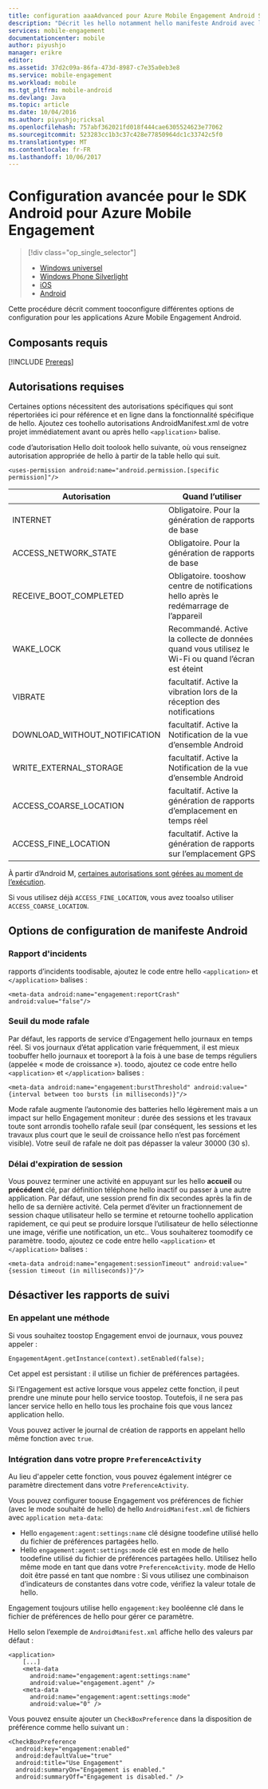 ```yaml
---
title: configuration aaaAdvanced pour Azure Mobile Engagement Android SDK
description: "Décrit les hello notamment hello manifeste Android avec le SDK Android Azure Mobile Engagement des options de configuration avancées"
services: mobile-engagement
documentationcenter: mobile
author: piyushjo
manager: erikre
editor: 
ms.assetid: 37d2c09a-86fa-473d-8987-c7e35a0eb3e8
ms.service: mobile-engagement
ms.workload: mobile
ms.tgt_pltfrm: mobile-android
ms.devlang: Java
ms.topic: article
ms.date: 10/04/2016
ms.author: piyushjo;ricksal
ms.openlocfilehash: 757abf362021fd018f444cae6305524623e77062
ms.sourcegitcommit: 523283cc1b3c37c428e77850964dc1c33742c5f0
ms.translationtype: MT
ms.contentlocale: fr-FR
ms.lasthandoff: 10/06/2017
---
```

# <a name="advanced-configuration-for-azure-mobile-engagement-android-sdk"></a>Configuration avancée pour le SDK Android pour Azure Mobile Engagement
> [!div class="op_single_selector"]
> * [Windows universel](mobile-engagement-windows-store-advanced-configuration.md)
> * [Windows Phone Silverlight](mobile-engagement-windows-phone-integrate-engagement.md)
> * [iOS](mobile-engagement-ios-integrate-engagement.md)
> * [Android](mobile-engagement-android-advanced-configuration.md)
>
>

Cette procédure décrit comment tooconfigure différentes options de configuration pour les applications Azure Mobile Engagement Android.

## <a name="prerequisites"></a>Composants requis
[!INCLUDE [Prereqs](../../includes/mobile-engagement-android-prereqs.md)]

## <a name="permission-requirements"></a>Autorisations requises
Certaines options nécessitent des autorisations spécifiques qui sont répertoriées ici pour référence et en ligne dans la fonctionnalité spécifique de hello. Ajoutez ces toohello autorisations AndroidManifest.xml de votre projet immédiatement avant ou après hello `<application>` balise.

code d’autorisation Hello doit toolook hello suivante, où vous renseignez autorisation appropriée de hello à partir de la table hello qui suit.

    <uses-permission android:name="android.permission.[specific permission]"/>


| Autorisation | Quand l’utiliser |
| --- | --- |
| INTERNET |Obligatoire. Pour la génération de rapports de base |
| ACCESS_NETWORK_STATE |Obligatoire. Pour la génération de rapports de base |
| RECEIVE_BOOT_COMPLETED |Obligatoire. tooshow centre de notifications hello après le redémarrage de l’appareil |
| WAKE_LOCK |Recommandé. Active la collecte de données quand vous utilisez le Wi-Fi ou quand l’écran est éteint |
| VIBRATE |facultatif. Active la vibration lors de la réception des notifications |
| DOWNLOAD_WITHOUT_NOTIFICATION |facultatif. Active la Notification de la vue d’ensemble Android |
| WRITE_EXTERNAL_STORAGE |facultatif. Active la Notification de la vue d’ensemble Android |
| ACCESS_COARSE_LOCATION |facultatif. Active la génération de rapports d’emplacement en temps réel |
| ACCESS_FINE_LOCATION |facultatif. Active la génération de rapports sur l’emplacement GPS |

À partir d’Android M, [certaines autorisations sont gérées au moment de l’exécution](mobile-engagement-android-location-reporting.md#android-m-permissions).

Si vous utilisez déjà ``ACCESS_FINE_LOCATION``, vous avez tooalso utiliser ``ACCESS_COARSE_LOCATION``.

## <a name="android-manifest-configuration-options"></a>Options de configuration de manifeste Android
### <a name="crash-report"></a>Rapport d'incidents
rapports d’incidents toodisable, ajoutez le code entre hello `<application>` et `</application>` balises :

    <meta-data android:name="engagement:reportCrash" android:value="false"/>

### <a name="burst-threshold"></a>Seuil du mode rafale
Par défaut, les rapports de service d’Engagement hello journaux en temps réel. Si vos journaux d’état application varie fréquemment, il est mieux toobuffer hello journaux et tooreport à la fois à une base de temps réguliers (appelée « mode de croissance »). toodo, ajoutez ce code entre hello `<application>` et `</application>` balises :

    <meta-data android:name="engagement:burstThreshold" android:value="{interval between too bursts (in milliseconds)}"/>

Mode rafale augmente l’autonomie des batteries hello légèrement mais a un impact sur hello Engagement moniteur : durée des sessions et les travaux toute sont arrondis toohello rafale seuil (par conséquent, les sessions et les travaux plus court que le seuil de croissance hello n’est pas forcément visible). Votre seuil de rafale ne doit pas dépasser la valeur 30000 (30 s).

### <a name="session-timeout"></a>Délai d'expiration de session
 Vous pouvez terminer une activité en appuyant sur les hello **accueil** ou **précédent** clé, par définition téléphone hello inactif ou passer à une autre application. Par défaut, une session prend fin dix secondes après la fin de hello de sa dernière activité. Cela permet d’éviter un fractionnement de session chaque utilisateur hello se termine et retourne toohello application rapidement, ce qui peut se produire lorsque l’utilisateur de hello sélectionne une image, vérifie une notification, un etc.. Vous souhaiterez toomodify ce paramètre. toodo, ajoutez ce code entre hello `<application>` et `</application>` balises :

    <meta-data android:name="engagement:sessionTimeout" android:value="{session timeout (in milliseconds)}"/>

## <a name="disable-log-reporting"></a>Désactiver les rapports de suivi
### <a name="using-a-method-call"></a>En appelant une méthode
Si vous souhaitez toostop Engagement envoi de journaux, vous pouvez appeler :

    EngagementAgent.getInstance(context).setEnabled(false);

Cet appel est persistant : il utilise un fichier de préférences partagées.

Si l’Engagement est active lorsque vous appelez cette fonction, il peut prendre une minute pour hello service toostop. Toutefois, il ne sera pas lancer service hello en hello tous les prochaine fois que vous lancez application hello.

Vous pouvez activer le journal de création de rapports en appelant hello même fonction avec `true`.

### <a name="integration-in-your-own-preferenceactivity"></a>Intégration dans votre propre `PreferenceActivity`
Au lieu d'appeler cette fonction, vous pouvez également intégrer ce paramètre directement dans votre `PreferenceActivity`.

Vous pouvez configurer toouse Engagement vos préférences de fichier (avec le mode souhaité de hello) de hello `AndroidManifest.xml` de fichiers avec `application meta-data`:

* Hello `engagement:agent:settings:name` clé désigne toodefine utilisé hello du fichier de préférences partagées hello.
* Hello `engagement:agent:settings:mode` clé est en mode de hello toodefine utilisé du fichier de préférences partagées hello. Utilisez hello même mode en tant que dans votre `PreferenceActivity`. mode de Hello doit être passé en tant que nombre : Si vous utilisez une combinaison d’indicateurs de constantes dans votre code, vérifiez la valeur totale de hello.

Engagement toujours utilise hello `engagement:key` booléenne clé dans le fichier de préférences de hello pour gérer ce paramètre.

Hello selon l’exemple de `AndroidManifest.xml` affiche hello des valeurs par défaut :

    <application>
        [...]
        <meta-data
          android:name="engagement:agent:settings:name"
          android:value="engagement.agent" />
        <meta-data
          android:name="engagement:agent:settings:mode"
          android:value="0" />

Vous pouvez ensuite ajouter un `CheckBoxPreference` dans la disposition de préférence comme hello suivant un :

    <CheckBoxPreference
      android:key="engagement:enabled"
      android:defaultValue="true"
      android:title="Use Engagement"
      android:summaryOn="Engagement is enabled."
      android:summaryOff="Engagement is disabled." />
